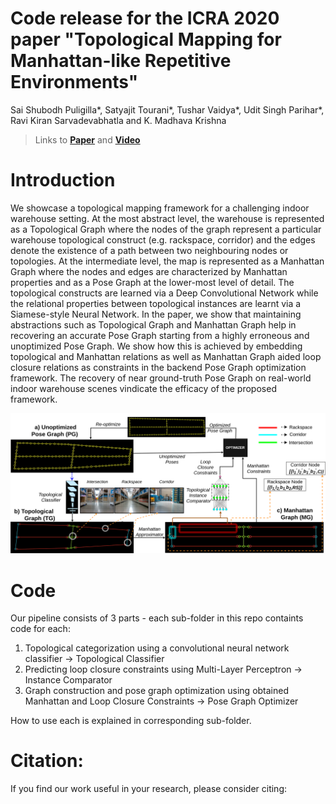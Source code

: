 # Code release for the ICRA 2020 paper "Topological Mapping for Manhattan-like Repetitive Environments"

Sai Shubodh Puligilla\*, Satyajit Tourani\*, Tushar Vaidya\*, Udit Singh Parihar\*, Ravi Kiran Sarvadevabhatla and K. Madhava Krishna

> Links to [**Paper**](https://arxiv.org/abs/2002.06575) and [**Video**](https://www.youtube.com/watch?v=swYcwrjprh0)

# Introduction

We showcase a topological mapping framework for a challenging indoor warehouse setting. At the most abstract level, the warehouse is represented as a Topological Graph where the nodes of the graph represent a particular warehouse topological construct (e.g. rackspace, corridor) and the edges denote the existence of a path between two neighbouring nodes or topologies. At the intermediate level, the map is represented as a Manhattan Graph where the nodes and edges are characterized by Manhattan properties and as a Pose Graph at the lower-most level of detail. The topological constructs are learned via a Deep Convolutional Network while the relational properties between topological instances are learnt via a Siamese-style Neural Network. In the paper, we show that maintaining abstractions such as Topological Graph and Manhattan Graph help in recovering an accurate Pose Graph starting from a highly erroneous and unoptimized Pose Graph. We show how this is achieved by embedding topological and Manhattan relations as well as Manhattan Graph aided loop closure relations as constraints in the backend Pose Graph optimization framework. The recovery of near ground-truth Pose Graph on real-world indoor warehouse scenes vindicate the efficacy of the proposed framework.

<p align="center">
    <img src="assets/pipeline.png" />
</p>


# Code

Our pipeline consists of 3 parts - each sub-folder in this repo containts code for each:
1. Topological categorization using a convolutional neural network classifier -> Topological Classifier
2. Predicting loop closure constraints using Multi-Layer Perceptron -> Instance Comparator
3. Graph construction and pose graph optimization using obtained Manhattan and Loop Closure Constraints -> Pose Graph Optimizer

How to use each is explained in corresponding sub-folder.


# Citation:
 
If you find our work useful in your research, please consider citing:
```

```

